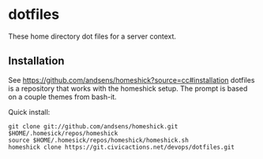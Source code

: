 dotfiles
========

These home directory dot files for a server context.

## Installation

See https://github.com/andsens/homeshick?source=cc#installation
dotfiles is a repository that works with the homeshick setup. The prompt is based on a couple themes from bash-it.

Quick install:

```
git clone git://github.com/andsens/homeshick.git $HOME/.homesick/repos/homeshick
source $HOME/.homesick/repos/homeshick/homeshick.sh
homeshick clone https://git.civicactions.net/devops/dotfiles.git
```

